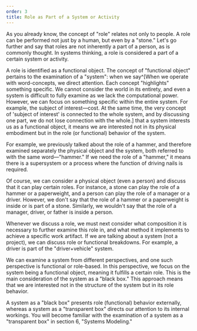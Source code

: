 ```yaml
---
order: 3
title: Role as Part of a System or Activity
---
```


As you already know, the concept of "role" relates not only to people. A role can be performed not just by a human, but even by a "stone." Let's go further and say that roles are not inherently a part of a person, as is commonly thought. In systems thinking, a role is considered a part of a certain system or activity.

A role is identified as a functional object. The concept of "functional object" pertains to the examination of a "system": when we say^[When we operate with word-concepts, we direct attention. Each concept "highlights" something specific. We cannot consider the world in its entirety, and even a system is difficult to fully examine as we lack the computational power. However, we can focus on something specific within the entire system. For example, the subject of interest—cost. At the same time, the very concept of 'subject of interest' is connected to the whole system, and by discussing one part, we do not lose connection with the whole.] that a system interests us as a functional object, it means we are interested not in its physical embodiment but in the role (or functional) behavior of the system.

For example, we previously talked about the role of a hammer, and therefore examined separately the physical object and the system, both referred to with the same word—"hammer." If we need the role of a "hammer," it means there is a supersystem or a process where the function of driving nails is required.

Of course, we can consider a physical object (even a person) and discuss that it can play certain roles. For instance, a stone can play the role of a hammer or a paperweight, and a person can play the role of a manager or a driver. However, we don't say that the role of a hammer or a paperweight is inside or is part of a stone. Similarly, we wouldn't say that the role of a manager, driver, or father is inside a person.

Whenever we discuss a role, we must next consider what composition it is necessary to further examine this role in, and what method it implements to achieve a specific work artifact. If we are talking about a system (not a project), we can discuss role or functional breakdowns. For example, a driver is part of the "driver+vehicle" system.

We can examine a system from different perspectives, and one such perspective is functional or role-based. In this perspective, we focus on the system being a functional object, meaning it fulfills a certain role. This is the main consideration of the system as a "black box." This approach means that we are interested not in the structure of the system but in its role behavior.

A system as a "black box" presents role (functional) behavior externally, whereas a system as a "transparent box" directs our attention to its internal workings. You will become familiar with the examination of a system as a "transparent box" in section 6, "Systems Modeling."